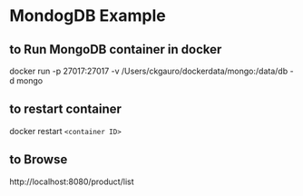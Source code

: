 # MondogDB Example

## to Run MongoDB container in docker
docker run -p 27017:27017 -v /Users/ckgauro/dockerdata/mongo:/data/db  -d mongo

## to restart container
docker restart ```<container ID>```

## to Browse
http://localhost:8080/product/list
